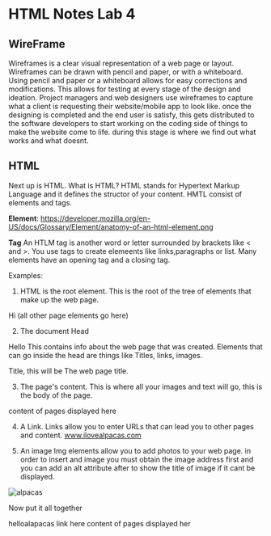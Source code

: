 # HTML Notes Lab 4

## WireFrame
Wireframes is a clear visual representation of a web page or layout.  Wireframes can be drawn with pencil and paper, or with a whiteboard. Using pencil and paper or a whiteboard allows for easy corrections and modifications. This allows for testing at every stage of the design and ideation. Project managers and web designers use wireframes to capture what a client is requesting their website/mobile app to look like. once the designing is completed and the end user is satisfy, this gets distributed to the software developers to start working on the coding side of things to make the website come to life. during this stage is where we find out what works and what doesnt.

## HTML

Next up is HTML. What is HTML?
HTML stands for Hypertext Markup Language and it defines the structor of your content. HMTL consist of elements and tags.
 
 **Element**: https://developer.mozilla.org/en-US/docs/Glossary/Element/anatomy-of-an-html-element.png

**Tag**
An HTLM tag is another word or letter surrounded by brackets like < and >. You use tags to create elemeents like links,paragraphs or list. Many elements have an opening tag and a closing tag.

Examples:
1. HTML is the root element. This is the root of the tree of elements that make up the web page.
<html> Hi (all other page elements go here)
</html>

2. The document Head

<head> Hello </head> This contains info about the web page that was created. Elements that can go inside the head are things like Titles, links, images.

Title, this will be The web page title<title> Llamas and Alpacas of the world </title>.

3. The page's content. This is where all your images and text will go, this is the body of the page.
<body> content of pages displayed here </body>

4. A Link.
Links allow you to enter URLs that can lead you to other pages and content. 
<a>www.ilovealpacas.com</a>

5. An image
Img elements allow you to add photos to your web page. in order to insert and image you must obtain the image address first and you can add an alt attribute after to show the title of image if it cant be displayed.
<img src="alpacaphotos . jpg" alt="alpacas">

Now put it all together

<html>
  <head>
    <title>lamas and Alpacas of the world</title>
    <link > helloalapacas link here
    </link >
  </head>
<body> content of pages displayed her 
<img scr= "<img src= "photo here" >
</body>
</html>